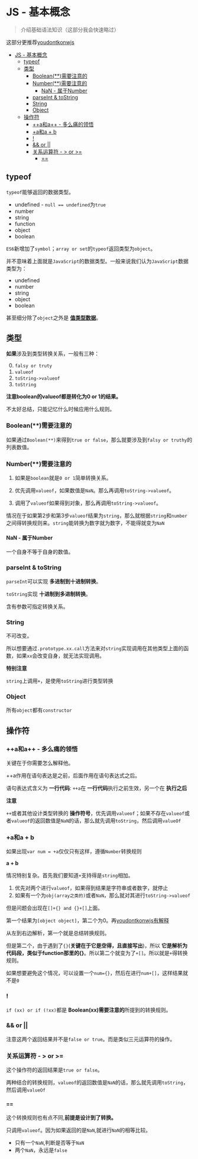 # JS - 基本概念
> 介绍基础语法知识（这部分我会快速略过）

这部分更推荐[youdontkonwjs]()

<!-- TOC -->

- [JS - 基本概念](#js---基本概念)
  - [typeof](#typeof)
  - [类型](#类型)
    - [Boolean(**)需要注意的](#boolean需要注意的)
    - [Number(**)需要注意的](#number需要注意的)
      - [NaN - 属于Number](#nan---属于number)
    - [parseInt & toString](#parseint--tostring)
    - [String](#string)
    - [Object](#object)
  - [操作符](#操作符)
    - [++a和a++ - 多么痛的领悟](#a和a---多么痛的领悟)
    - [+a和a + b](#a和a--b)
    - [!](#)
    - [&& or ||](#-or-)
    - [关系运算符 - > or >=](#关系运算符----or-)
      - [==](#)

<!-- /TOC -->

## typeof

`typeof`能够返回的数据类型。

* undefined - `null == undefined`为`true`
* number
* string
* function
* object
* boolean

`ES6`新增加了`symbol`；`array or set`的`typeof`返回类型为`object`。

并不意味着上面就是`JavaScript`的数据类型。一般来说我们认为`JavaScript`数据类型为：

* undefined
* number
* string
* object
* boolean

甚至细分除了`object`之外是 [**值类型数据**](https://github.com/JiangWeixian/JS-Tips/blob/master/Grammar/JS%E5%9F%BA%E6%9C%AC%E7%B1%BB%E5%9E%8B%E5%92%8C%E5%BC%95%E7%94%A8%E7%B1%BB%E5%9E%8B%E5%B7%AE%E5%BC%82.md)。

## 类型

**如果**涉及到类型转换关系，一般有三种：

0. `falsy or truty`
1. `valueof`
2. `toString->valueof`
3. `toString`

**注意boolean的valueof都是转化为0 or 1的结果。**

不太好总结，只能记忆什么时候应用什么规则。

### Boolean(**)需要注意的

如果通过`Boolean(**)`来得到`true or false`，那么就要涉及到`falsy or truthy`的列表数值。

### Number(**)需要注意的

1. 如果是`boolean`就是`0 or 1`简单转换关系。

2. 优先调用`valueof`，如果数值是`NaN`。那么再调用`toString->valueof`。

3. 调用了`valueof`如果得到对象，那么再调用`toString->valueof`。

情况在于如果第2步和第3步`valueof`结果为`string`，那么就根据`string`和`number`之间得转换规则来。`string`能转换为数字就为数字，不能得就变为`NaN`

#### NaN - 属于Number

一个自身不等于自身的数值。

### parseInt & toString

`parseInt`可以实现 **多进制到十进制转换**。

`toString`实现 **十进制到多进制转换**。

含有参数可指定转换关系。

### String

不可改变。

所以想要通过`.prototype.xx.call`方法来对`string`实现调用在其他类型上面的函数，如果`xx`会改变自身，就无法实现调用。

**特别注意**

`string`上调用`+`，是使用`toString`进行类型转换

### Object

所有`object`都有`constructor`

## 操作符

### ++a和a++ - 多么痛的领悟

关键在于你需要怎么解释他。

++a作用在语句表达是之前，后面作用在语句表达式之后。

语句表达式含义为 **一行代码**: `++a`在 **一行代码**执行之前生效，另一个在 **执行之后**

**注意**

`++`或者其他设计类型转换的 **操作符号**，优先调用`valueof`；如果不存在`valueof`或者`valueof`的返回数值是`NaN`的话，那么就先调用`toString`，然后调用`valueOf`

### +a和a + b

如果出现`var num = +a`仅仅只有这样，遵循`Number`转换规则

**a + b**

情况特别复杂。首先我们要知道`+`支持得是`string`相加。

1. 优先对两个进行`valueof`，如果得到结果是字符串或者数字，就停止
2. 如果有一个为`obj(array之类的)`或者`NaN`，那么就对其进行`toString->valueof`

但是问题会出现在`[]+{} and {}+[]`上面。

第一个结果为`[object object]`，第二个为0。再[youdontkonwjs有解释](https://github.com/getify/You-Dont-Know-JS/blob/1ed-zh-CN/types%20%26%20grammar/ch5.md)

从左到右边解析，第一个就是总结转换规则。

但是第二个，由于遇到了`{}`(**关键在于它是空得，且直接写出**)，所以 **它是解析为代码段，类似于function那里的{}**。所以第二个就变为了`+[]`。所以就是`+`得转换规则。

如果想要避免这个情况，可以设置一个`num={}`，然后在进行`num+[]`，这样结果就不是`0`

### !

`if (xx) or if (!xx)`都是 **Boolean(xx)需要注意的**所提到的转换规则。

### && or ||

注意这两个返回结果并不是`false or true`。而是类似三元运算符的操作。

### 关系运算符 - > or >=

这个操作符的返回结果是`true or false`。

两种结合的转换规则，`valueof`的返回数值是`NaN`的话，那么就先调用`toString`，然后调用`valueOf`

#### ==

这个转换规则也有点不同,**前提是设计到了转换。**

只调用`valueof`。因为如果返回的是`NaN`,就进行`NaN`的相等比较。

* 只有一个`NaN`,判断是否等于`NaN`
* 两个`NaN`，永远是`false`